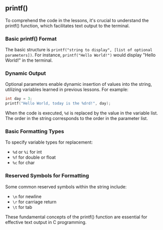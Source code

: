 ## printf()

To comprehend the code in the lessons, it's crucial to understand the printf() function, which facilitates text output to the terminal.

### Basic printf() Format

The basic structure is `printf("string to display", [list of optional parameters])`. For instance, `printf("Hello World!")` would display "Hello World!" in the terminal.

### Dynamic Output

Optional parameters enable dynamic insertion of values into the string, utilizing variables learned in previous lessons. For example:

```c
int day = 3;
printf("Hello World, today is the %drd!", day);
```

When the code is executed, `%d` is replaced by the value in the variable list. The order in the string corresponds to the order in the parameter list.

### Basic Formatting Types

To specify variable types for replacement:

- `%d` or `%i` for int
- `%f` for double or float
- `%c` for char

### Reserved Symbols for Formatting

Some common reserved symbols within the string include:

- `\n` for newline
- `\r` for carriage return
- `\t` for tab

These fundamental concepts of the printf() function are essential for effective text output in C programming.
